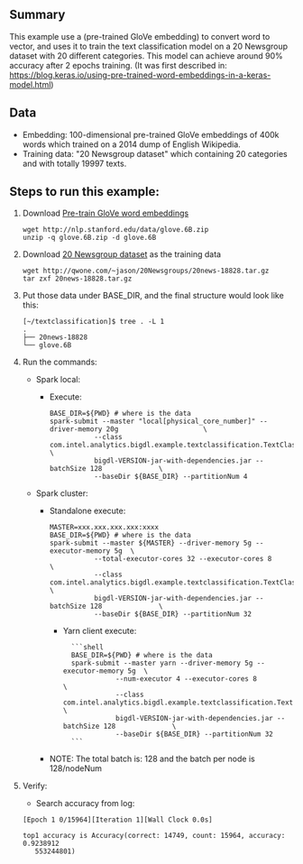 ## Summary
 This example use a (pre-trained GloVe embedding) to convert word to vector,
 and uses it to train the text classification model on a 20 Newsgroup dataset
 with 20 different categories. This model can achieve around 90% accuracy after 2 epochs training.
(It was first described in: https://blog.keras.io/using-pre-trained-word-embeddings-in-a-keras-model.html)
## Data
* Embedding: 100-dimensional pre-trained GloVe embeddings of 400k words which trained on a 2014 dump of English Wikipedia.
* Training data: "20 Newsgroup dataset" which containing 20 categories and with totally 19997 texts.

## Steps to run this example:
1.  Download [Pre-train GloVe word embeddings](http://nlp.stanford.edu/data/glove.6B.zip)

    ```shell
    wget http://nlp.stanford.edu/data/glove.6B.zip
    unzip -q glove.6B.zip -d glove.6B
    ```

2.  Download [20 Newsgroup dataset](http://www.cs.cmu.edu/afs/cs.cmu.edu/project/theo-20/www/data/news20.html) as the training data

    ```shell
    wget http://qwone.com/~jason/20Newsgroups/20news-18828.tar.gz
    tar zxf 20news-18828.tar.gz
    ```

3.  Put those data under BASE_DIR, and the final structure would look like this:

    ```
    [~/textclassification]$ tree . -L 1
    .
    ├── 20news-18828
    └── glove.6B
    ```

4.  Run the commands:
    * Spark local:
      * Execute:

        ```shell
        BASE_DIR=${PWD} # where is the data
        spark-submit --master "local[physical_core_number]" --driver-memory 20g                     \
                   --class com.intel.analytics.bigdl.example.textclassification.TextClassifier \
                   bigdl-VERSION-jar-with-dependencies.jar --batchSize 128              \
                   --baseDir ${BASE_DIR} --partitionNum 4
        ```

    * Spark cluster:
      * Standalone execute:

        ```shell
        MASTER=xxx.xxx.xxx.xxx:xxxx
        BASE_DIR=${PWD} # where is the data
        spark-submit --master ${MASTER} --driver-memory 5g --executor-memory 5g  \
                   --total-executor-cores 32 --executor-cores 8                                \
                   --class com.intel.analytics.bigdl.example.textclassification.TextClassifier \
                   bigdl-VERSION-jar-with-dependencies.jar --batchSize 128              \
                   --baseDir ${BASE_DIR} --partitionNum 32
        ```
        * Yarn client execute:
        
                ```shell
                BASE_DIR=${PWD} # where is the data
                spark-submit --master yarn --driver-memory 5g --executor-memory 5g  \
                           --num-executor 4 --executor-cores 8                                \
                           --class com.intel.analytics.bigdl.example.textclassification.TextClassifier \
                           bigdl-VERSION-jar-with-dependencies.jar --batchSize 128              \
                           --baseDir ${BASE_DIR} --partitionNum 32
                ```

      * NOTE: The total batch is: 128 and the batch per node is 128/nodeNum

4. Verify:
   * Search accuracy from log:
   ``` 
   [Epoch 1 0/15964][Iteration 1][Wall Clock 0.0s]
   
   top1 accuracy is Accuracy(correct: 14749, count: 15964, accuracy: 0.9238912
      553244801)
